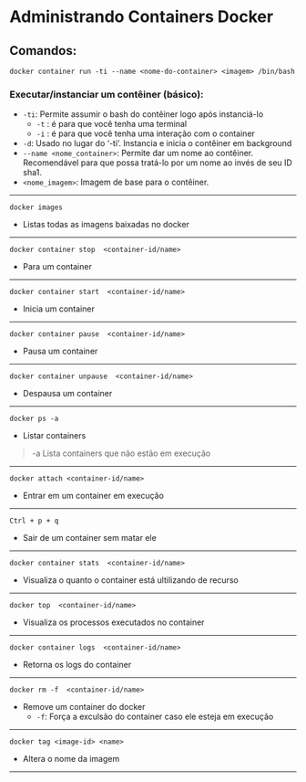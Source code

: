 # Administrando Containers Docker

## Comandos:

```docker container run -ti --name <nome-do-container> <imagem> /bin/bash```

### Executar/instanciar um contêiner (básico):

* ```-ti```: Permite assumir o bash do contêiner logo após instanciá-lo
    * ```-t``` : é para que você tenha uma terminal
    * ```-i``` : é para que você tenha uma interação com o container
* ```-d```: Usado no lugar do ‘-ti’. Instancia e inicia o contêiner em background
* ```--name <nome_container>```: Permite dar um nome ao contêiner. Recomendável para que possa tratá-lo por um nome ao invés de seu ID sha1.
* ```<nome_imagem>```: Imagem de base para o contêiner.

---

```docker images ```

* Listas todas as imagens baixadas no docker
---

```docker container stop  <container-id/name>```

* Para um container

---

```docker container start  <container-id/name>```

* Inicia um container

---

```docker container pause  <container-id/name>```

* Pausa um container

---

```docker container unpause  <container-id/name>```

* Despausa um container

---

```docker ps -a ```
* Listar containers
> -a Lista containers que não estão em execução

---

```docker attach <container-id/name> ```
* Entrar em um container em execução

---

```Ctrl + p + q ```
* Sair de um container sem matar ele

---

```docker container stats  <container-id/name>```

* Visualiza o quanto o container está ultilizando de recurso

---

```docker top  <container-id/name>```

* Visualiza os processos executados no container

---

```docker container logs  <container-id/name>```

* Retorna os logs do container

---

```docker rm -f  <container-id/name>```

* Remove um container do docker
    * ```-f```: Força a exculsão do container caso ele esteja em execução

---

```docker tag <image-id> <name>```

* Altera o nome da imagem

---
